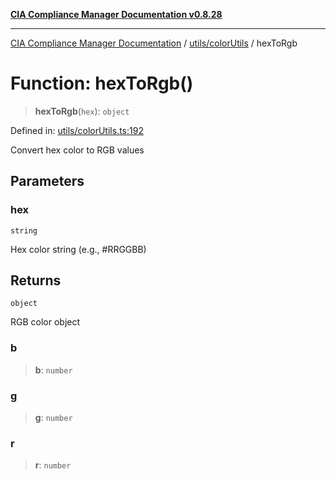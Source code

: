 [**CIA Compliance Manager Documentation v0.8.28**](../../../README.md)

***

[CIA Compliance Manager Documentation](../../../modules.md) / [utils/colorUtils](../README.md) / hexToRgb

# Function: hexToRgb()

> **hexToRgb**(`hex`): `object`

Defined in: [utils/colorUtils.ts:192](https://github.com/Hack23/cia-compliance-manager/blob/7619f76b35999bc4eb3f6ff6c1e77c13be78f250/src/utils/colorUtils.ts#L192)

Convert hex color to RGB values

## Parameters

### hex

`string`

Hex color string (e.g., #RRGGBB)

## Returns

`object`

RGB color object

### b

> **b**: `number`

### g

> **g**: `number`

### r

> **r**: `number`
